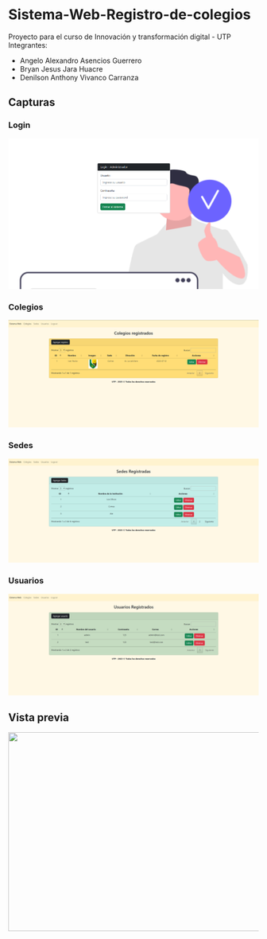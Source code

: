 # Sistema-Web-Registro-de-colegios
Proyecto para el curso de Innovación y transformación digital - UTP
Integrantes:
- Angelo Alexandro Asencios Guerrero
- Bryan Jesus Jara Huacre
- Denilson Anthony Vivanco Carranza

## Capturas
### Login
![Imagen del proyecto](./img/Login.png)

### Colegios
![Imagen del proyecto](./img/Colegios.png)

### Sedes
![Imagen del proyecto](./img/Sedes.png)

### Usuarios
![Imagen del proyecto](./img/Usuarios.png)

## Vista previa
 <img src="https://media.giphy.com/media/v1.Y2lkPTc5MGI3NjExNDY3b2FrYzhqNG15d241OTkxN3hzcjNkNnY4cjd2ZWtuNzhoNWRpcyZlcD12MV9pbnRlcm5hbF9naWZfYnlfaWQmY3Q9Zw/8MeVfbTXQcJtkYlYrj/giphy.gif" width="600" height="400">
